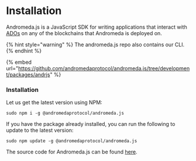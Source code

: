 # Installation

Andromeda.js is a JavaScript SDK for writing applications that interact with [ADOs](https://app.gitbook.com/s/-MdsL0ugFI5WNyjzflKI/platform-and-framework/introduction-to-andromedaos#andromeda-digital-objects-ados) on any of the blockchains that Andromeda is deployed on. &#x20;

{% hint style="warning" %}
The andromeda.js repo also contains our CLI.
{% endhint %}

{% embed url="https://github.com/andromedaprotocol/andromeda.js/tree/development/packages/andrjs" %}

### Installation

Let us get the latest version using NPM:

```
sudo npm i -g @andromedaprotocol/andromeda.js
```

If you have the package already installed, you can run the following to update to the latest version:

```
sudo npm update -g @andromedaprotocol/andromeda.js
```

The source code for Andromeda.js can be found [here](https://github.com/andromedaprotocol/andromeda.js/tree/development/packages/andrjs).
